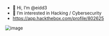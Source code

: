 - 👋 Hi, I’m @eidd3
- 👀 I’m interested in Hacking / Cybersecurity
- https://app.hackthebox.com/profile/802625

![image](https://user-images.githubusercontent.com/107084603/173713765-931ae430-0d46-41ac-8dcb-d6348c3c8447.png)

<!---
eidd3/eidd3 is a ✨ special ✨ repository because its `README.md` (this file) appears on your GitHub profile.
You can click the Preview link to take a look at your changes.
--->
